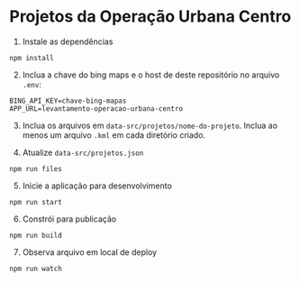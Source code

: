 # Projetos da Operação Urbana Centro

1. Instale as dependências
```
npm install
```

2. Inclua a chave do bing maps e o host de deste repositório no arquivo `.env`:
```
BING_API_KEY=chave-bing-mapas
APP_URL=levantamento-operacao-urbana-centro  
```

3. Inclua os arquivos em `data-src/projetos/nome-do-projeto`. Inclua ao menos um arquivo `.kml` em cada diretório criado.

4. Atualize `data-src/projetos.json`

```
npm run files
```

5. Inicie a aplicação para desenvolvimento
```
npm run start
```

6. Constrói para publicação
``` 
npm run build
```

7. Observa arquivo em local de deploy
```
npm run watch
```
